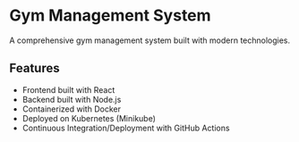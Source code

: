 # Gym Management System

A comprehensive gym management system built with modern technologies.

## Features
- Frontend built with React
- Backend built with Node.js
- Containerized with Docker
- Deployed on Kubernetes (Minikube)
- Continuous Integration/Deployment with GitHub Actions 
